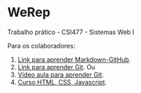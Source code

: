 # WeRep

Trabalho prático - CSI477 - Sistemas Web I

Para os colaboradores: 

1. [Link para aprender Markdown-GitHub](https://guides.github.com/features/mastering-markdown/).
2. [Link para aprender Git](https://www.codecademy.com/learn/learn-git). Ou
3. [Vídeo aula para aprender Git](https://www.youtube.com/watch?v=r63f51ce84A).
4. [Curso HTML, CSS, Javascript](https://www.coursera.org/learn/html-css-javascript-for-web-developers).
